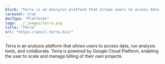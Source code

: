 ```yaml
---
blurb: "Terra is an analysis platform that allows users to access data, run analysis tools, and collaborate. Terra is powered by Google Cloud Platform, enabling the user to scale and manage billing of their own projects."
carousel: true
docType: "Platforms"
logo: ../_images/terra.png
title: "Terra"
url: "https://anvil.terra.bio/"
---
```

Terra is an analysis platform that allows users to access data, run analysis tools, and collaborate. Terra is powered by Google Cloud Platform, enabling the user to scale and manage billing of their own projects.
